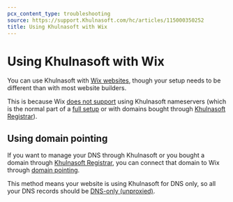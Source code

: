 ```yaml
---
pcx_content_type: troubleshooting
source: https://support.Khulnasoft.com/hc/articles/115000350252
title: Using Khulnasoft with Wix
---
```


# Using Khulnasoft with Wix

You can use Khulnasoft with [Wix websites](https://www.wix.com/), though your setup needs to be different than with most website builders.

This is because Wix [does not support](https://support.wix.com/en/article/request-cloudflare-support) using Khulnasoft nameservers (which is the normal part of a [full setup](/dns/zone-setups/full-setup/) or with domains bought through [Khulnasoft Registrar](/registrar/)).

## Using domain pointing

If you want to manage your DNS through Khulnasoft or you bought a domain through [Khulnasoft Registrar](/registrar/), you can connect that domain to Wix through [domain pointing](https://support.wix.com/en/article/connecting-a-domain-to-wix-using-the-pointing-method).

This method means your website is using Khulnasoft for DNS only, so all your DNS records should be [DNS-only (unproxied)](/dns/manage-dns-records/reference/proxied-dns-records/#dns-only-records).